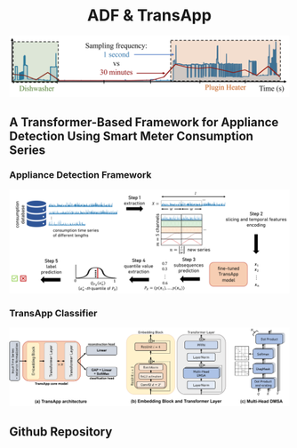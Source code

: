 <center><h1>ADF & TransApp</h1></center>

![Intro image](https://github.com/adrienpetralia/TransApp/blob/master/ressources/Intro.png?raw=true)

## A Transformer-Based Framework for Appliance Detection Using Smart Meter Consumption Series 

### Appliance Detection Framework
![Framework image](https://github.com/adrienpetralia/TransApp/blob/master/ressources/Framework.png?raw=true)

### TransApp Classifier
![TransApp image](https://github.com/adrienpetralia/TransApp/blob/master/ressources/all_model.png?raw=true)

## Github Repository
